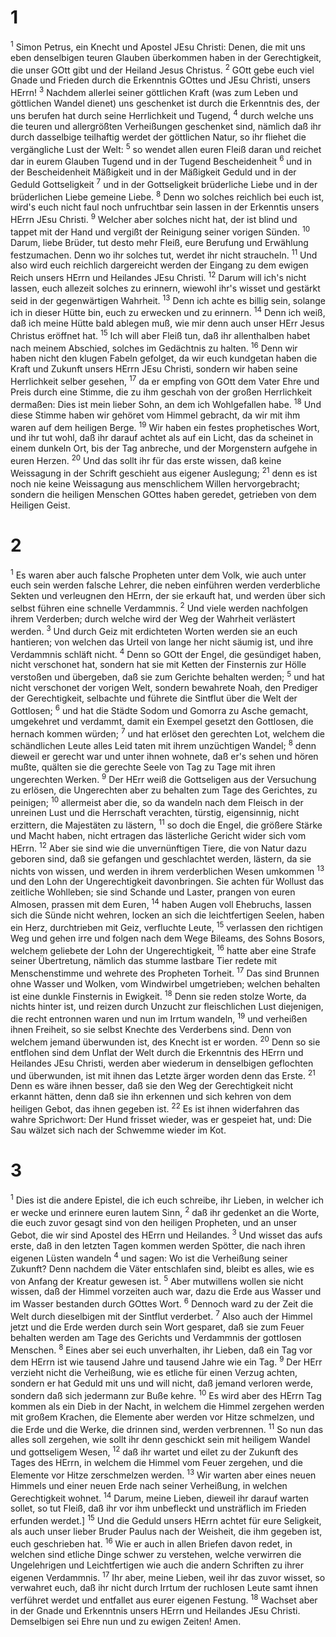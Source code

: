 # 1
<sup>1</sup> Simon Petrus, ein Knecht und Apostel JEsu Christi: Denen, die mit uns eben denselbigen teuren Glauben überkommen haben in der Gerechtigkeit, die unser GOtt gibt und der Heiland Jesus Christus. <sup>2</sup> GOtt gebe euch viel Gnade und Frieden durch die Erkenntnis GOttes und JEsu Christi, unsers HErrn! <sup>3</sup> Nachdem allerlei seiner göttlichen Kraft (was zum Leben und göttlichen Wandel dienet) uns geschenket ist durch die Erkenntnis des, der uns berufen hat durch seine Herrlichkeit und Tugend, <sup>4</sup> durch welche uns die teuren und allergrößten Verheißungen geschenket sind, nämlich daß ihr durch dasselbige teilhaftig werdet der göttlichen Natur, so ihr fliehet die vergängliche Lust der Welt: <sup>5</sup> so wendet allen euren Fleiß daran und reichet dar in eurem Glauben Tugend und in der Tugend Bescheidenheit <sup>6</sup> und in der Bescheidenheit Mäßigkeit und in der Mäßigkeit Geduld und in der Geduld Gottseligkeit <sup>7</sup> und in der Gottseligkeit brüderliche Liebe und in der brüderlichen Liebe gemeine Liebe. <sup>8</sup> Denn wo solches reichlich bei euch ist, wird's euch nicht faul noch unfruchtbar sein lassen in der Erkenntis unsers HErrn JEsu Christi. <sup>9</sup> Welcher aber solches nicht hat, der ist blind und tappet mit der Hand und vergißt der Reinigung seiner vorigen Sünden. <sup>10</sup> Darum, liebe Brüder, tut desto mehr Fleiß, eure Berufung und Erwählung festzumachen. Denn wo ihr solches tut, werdet ihr nicht straucheln. <sup>11</sup> Und also wird euch reichlich dargereicht werden der Eingang zu dem ewigen Reich unsers HErrn und Heilandes JEsu Christi. <sup>12</sup> Darum will ich's nicht lassen, euch allezeit solches zu erinnern, wiewohl ihr's wisset und gestärkt seid in der gegenwärtigen Wahrheit. <sup>13</sup> Denn ich achte es billig sein, solange ich in dieser Hütte bin, euch zu erwecken und zu erinnern. <sup>14</sup> Denn ich weiß, daß ich meine Hütte bald ablegen muß, wie mir denn auch unser HErr Jesus Christus eröffnet hat. <sup>15</sup> Ich will aber Fleiß tun, daß ihr allenthalben habet nach meinem Abschied, solches im Gedächtnis zu halten. <sup>16</sup> Denn wir haben nicht den klugen Fabeln gefolget, da wir euch kundgetan haben die Kraft und Zukunft unsers HErrn JEsu Christi, sondern wir haben seine Herrlichkeit selber gesehen, <sup>17</sup> da er empfing von GOtt dem Vater Ehre und Preis durch eine Stimme, die zu ihm geschah von der großen Herrlichkeit dermaßen: Dies ist mein lieber Sohn, an dem ich Wohlgefallen habe. <sup>18</sup> Und diese Stimme haben wir gehöret vom Himmel gebracht, da wir mit ihm waren auf dem heiligen Berge. <sup>19</sup> Wir haben ein festes prophetisches Wort, und ihr tut wohl, daß ihr darauf achtet als auf ein Licht, das da scheinet in einem dunkeln Ort, bis der Tag anbreche, und der Morgenstern aufgehe in euren Herzen. <sup>20</sup> Und das sollt ihr für das erste wissen, daß keine Weissagung in der Schrift geschieht aus eigener Auslegung; <sup>21</sup> denn es ist noch nie keine Weissagung aus menschlichem Willen hervorgebracht; sondern die heiligen Menschen GOttes haben geredet, getrieben von dem Heiligen Geist.

# 2
<sup>1</sup> Es waren aber auch falsche Propheten unter dem Volk, wie auch unter euch sein werden falsche Lehrer, die neben einführen werden verderbliche Sekten und verleugnen den HErrn, der sie erkauft hat, und werden über sich selbst führen eine schnelle Verdammnis. <sup>2</sup> Und viele werden nachfolgen ihrem Verderben; durch welche wird der Weg der Wahrheit verlästert werden. <sup>3</sup> Und durch Geiz mit erdichteten Worten werden sie an euch hantieren; von welchen das Urteil von lange her nicht säumig ist, und ihre Verdammnis schläft nicht. <sup>4</sup> Denn so GOtt der Engel, die gesündiget haben, nicht verschonet hat, sondern hat sie mit Ketten der Finsternis zur Hölle verstoßen und übergeben, daß sie zum Gerichte behalten werden; <sup>5</sup> und hat nicht verschonet der vorigen Welt, sondern bewahrete Noah, den Prediger der Gerechtigkeit, selbachte und führete die Sintflut über die Welt der Gottlosen; <sup>6</sup> und hat die Städte Sodom und Gomorra zu Asche gemacht, umgekehret und verdammt, damit ein Exempel gesetzt den Gottlosen, die hernach kommen würden; <sup>7</sup> und hat erlöset den gerechten Lot, welchem die schändlichen Leute alles Leid taten mit ihrem unzüchtigen Wandel; <sup>8</sup> denn dieweil er gerecht war und unter ihnen wohnete, daß er's sehen und hören mußte, quälten sie die gerechte Seele von Tag zu Tage mit ihren ungerechten Werken. <sup>9</sup> Der HErr weiß die Gottseligen aus der Versuchung zu erlösen, die Ungerechten aber zu behalten zum Tage des Gerichtes, zu peinigen; <sup>10</sup> allermeist aber die, so da wandeln nach dem Fleisch in der unreinen Lust und die Herrschaft verachten, türstig, eigensinnig, nicht erzittern, die Majestäten zu lästern, <sup>11</sup> so doch die Engel, die größere Stärke und Macht haben, nicht ertragen das lästerliche Gericht wider sich vom HErrn. <sup>12</sup> Aber sie sind wie die unvernünftigen Tiere, die von Natur dazu geboren sind, daß sie gefangen und geschlachtet werden, lästern, da sie nichts von wissen, und werden in ihrem verderblichen Wesen umkommen <sup>13</sup> und den Lohn der Ungerechtigkeit davonbringen. Sie achten für Wollust das zeitliche Wohlleben; sie sind Schande und Laster, prangen von euren Almosen, prassen mit dem Euren, <sup>14</sup> haben Augen voll Ehebruchs, lassen sich die Sünde nicht wehren, locken an sich die leichtfertigen Seelen, haben ein Herz, durchtrieben mit Geiz, verfluchte Leute, <sup>15</sup> verlassen den richtigen Weg und gehen irre und folgen nach dem Wege Bileams, des Sohns Bosors, welchem geliebete der Lohn der Ungerechtigkeit, <sup>16</sup> hatte aber eine Strafe seiner Übertretung, nämlich das stumme lastbare Tier redete mit Menschenstimme und wehrete des Propheten Torheit. <sup>17</sup> Das sind Brunnen ohne Wasser und Wolken, vom Windwirbel umgetrieben; welchen behalten ist eine dunkle Finsternis in Ewigkeit. <sup>18</sup> Denn sie reden stolze Worte, da nichts hinter ist, und reizen durch Unzucht zur fleischlichen Lust diejenigen, die recht entronnen waren und nun im Irrtum wandeln, <sup>19</sup> und verheißen ihnen Freiheit, so sie selbst Knechte des Verderbens sind. Denn von welchem jemand überwunden ist, des Knecht ist er worden. <sup>20</sup> Denn so sie entflohen sind dem Unflat der Welt durch die Erkenntnis des HErrn und Heilandes JEsu Christi, werden aber wiederum in denselbigen geflochten und überwunden, ist mit ihnen das Letzte ärger worden denn das Erste. <sup>21</sup> Denn es wäre ihnen besser, daß sie den Weg der Gerechtigkeit nicht erkannt hätten, denn daß sie ihn erkennen und sich kehren von dem heiligen Gebot, das ihnen gegeben ist. <sup>22</sup> Es ist ihnen widerfahren das wahre Sprichwort: Der Hund frisset wieder, was er gespeiet hat, und: Die Sau wälzet sich nach der Schwemme wieder im Kot.

# 3
<sup>1</sup> Dies ist die andere Epistel, die ich euch schreibe, ihr Lieben, in welcher ich er wecke und erinnere euren lautem Sinn, <sup>2</sup> daß ihr gedenket an die Worte, die euch zuvor gesagt sind von den heiligen Propheten, und an unser Gebot, die wir sind Apostel des HErrn und Heilandes. <sup>3</sup> Und wisset das aufs erste, daß in den letzten Tagen kommen werden Spötter, die nach ihren eigenen Lüsten wandeln <sup>4</sup> und sagen: Wo ist die Verheißung seiner Zukunft? Denn nachdem die Väter entschlafen sind, bleibt es alles, wie es von Anfang der Kreatur gewesen ist. <sup>5</sup> Aber mutwillens wollen sie nicht wissen, daß der Himmel vorzeiten auch war, dazu die Erde aus Wasser und im Wasser bestanden durch GOttes Wort. <sup>6</sup> Dennoch ward zu der Zeit die Welt durch dieselbigen mit der Sintflut verderbet. <sup>7</sup> Also auch der Himmel jetzt und die Erde werden durch sein Wort gesparet, daß sie zum Feuer behalten werden am Tage des Gerichts und Verdammnis der gottlosen Menschen. <sup>8</sup> Eines aber sei euch unverhalten, ihr Lieben, daß ein Tag vor dem HErrn ist wie tausend Jahre und tausend Jahre wie ein Tag. <sup>9</sup> Der HErr verzieht nicht die Verheißung, wie es etliche für einen Verzug achten, sondern er hat Geduld mit uns und will nicht, daß jemand verloren werde, sondern daß sich jedermann zur Buße kehre. <sup>10</sup> Es wird aber des HErrn Tag kommen als ein Dieb in der Nacht, in welchem die Himmel zergehen werden mit großem Krachen, die Elemente aber werden vor Hitze schmelzen, und die Erde und die Werke, die drinnen sind, werden verbrennen. <sup>11</sup> So nun das alles soll zergehen, wie sollt ihr denn geschickt sein mit heiligem Wandel und gottseligem Wesen, <sup>12</sup> daß ihr wartet und eilet zu der Zukunft des Tages des HErrn, in welchem die Himmel vom Feuer zergehen, und die Elemente vor Hitze zerschmelzen werden. <sup>13</sup> Wir warten aber eines neuen Himmels und einer neuen Erde nach seiner Verheißung, in welchen Gerechtigkeit wohnet. <sup>14</sup> Darum, meine Lieben, dieweil ihr darauf warten sollet, so tut Fleiß, daß ihr vor ihm unbefleckt und unsträflich im Frieden erfunden werdet.] <sup>15</sup> Und die Geduld unsers HErrn achtet für eure Seligkeit, als auch unser lieber Bruder Paulus nach der Weisheit, die ihm gegeben ist, euch geschrieben hat. <sup>16</sup> Wie er auch in allen Briefen davon redet, in welchen sind etliche Dinge schwer zu verstehen, welche verwirren die Ungelehrigen und Leichtfertigen wie auch die andern Schriften zu ihrer eigenen Verdammnis. <sup>17</sup> Ihr aber, meine Lieben, weil ihr das zuvor wisset, so verwahret euch, daß ihr nicht durch Irrtum der ruchlosen Leute samt ihnen verführet werdet und entfallet aus eurer eigenen Festung. <sup>18</sup> Wachset aber in der Gnade und Erkenntnis unsers HErrn und Heilandes JEsu Christi. Demselbigen sei Ehre nun und zu ewigen Zeiten! Amen.